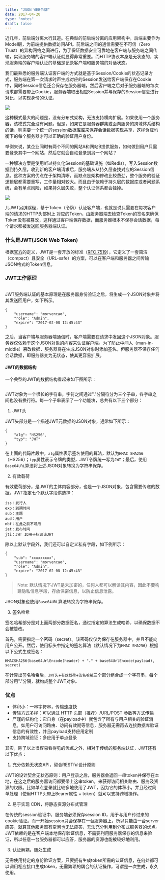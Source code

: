 ```yaml
---
title: "JSON WEB令牌"
date: 2017-04-20
type: "notes"
draft: false
---
```


近几年，前后端分离大行其道。在典型的前后端分离的应用架构中，后端主要作为Model层，为前端提供数据访问API。前后端之间的通信需要在不可信（Zero Trust）的异构网络之间进行，为了保证数据安全可靠地在客户端与服务端之间传输，实现服务端的客户端认证就显得非常重要。而HTTP协议本身是无状态的，实现服务端的客户端认证的基础是记录客户端和服务端的对话状态。


我们最熟悉的服务端认证客户端的方式就是基于Session/Cookie的状态记录方式，服务端在第一次请求时声生成对应的Session发送给客户端保存在Cookie中，同时Session信息还会保存在服务器端，然后客户端之后对于服务器端的每次请求都需要带上Cookie，服务器端取出相应Session并与保存的Session信息进行对比，以实现身份的认证。

![](https://i.loli.net/2019/07/13/5d29cd435e80182826.jpg)


这种模式最大的问题是，没有分布式架构，无法支持横向扩展。如果使用一个服务器，该模式完全没有问题。但是，如果它是服务器群集或面向服务的跨域体系结构的话，则需要一个统一的session数据库库来保存会话数据实现共享，这样负载均衡下的每个服务器才可以正确的验证用户身份。

举例来说，某企业同时有两个不同的网站A和网站B提供服务，如何做到用户只需要登录其中一个网站，然后它就会自动登录到另一个网站？

一种解决方案是使用听过持久化Session的基础设施（如Redis），写入Session数据到持久层。收到新的客户端请求后，服务端从从持久层查找对应的Session信息。这种方案的优点在于架构清晰，而缺点是架构修改比较费劲，整个服务的验证逻辑层都需要重写，工作量相对较大。而且由于依赖于持久层的数据库或者问题系统，会有单点风险，如果持久层失败，整个认证体系都会挂掉。

![](https://i.loli.net/2019/07/13/5d29c64a39f9615138.jpg)


儿JWT另辟蹊径，基于Token（令牌）认证客户端，也就是说只需要在每次客户端的请求的HTTP头部附上 对应的Token，由服务器端去检查Token的签名来确保Token没有被篡改，这样通过客户端保存数据，而服务器根本不保存会话数据，每个请求都被发送回服务器端认证。


### 什么是JWT(JSON Web Token)

根据[官方](https://jwt.io/introduction/)的定义，JWT是一套开放的标准（[RFC 7519](https://tools.ietf.org/html/rfc7519)），它定义了一套简洁（compact）且安全（URL-safe）的方案，可以在客户端和服务器之间传输JSON格式的Token信息。

### JWT工作原理

![]()

JWT服务端认证的基本原理是在服务器身份验证之后，将生成一个JSON对象并将其发送回用户，如下所示。

```
{
    "username": "morvencao",
    "role": "Admin",
    "expire": "2017-02-08 12:45:43"
}
```

之后，当客户端与服务器端通信时，客户端需要在请求中发回这个JSON对象。服务器仅依赖于这个JSON对象的内容来认证客户端。为了防止中间人（man-in-middle）篡改数据，服务器将在生成JSON对象时添加签名。但服务器不保存任何会话数据，即服务器变为无状态，使其更容易扩展。


#### JWT的数据结构

一个典型的JWT的数据结构看起来如下图所示：

![]()

JWT对象为一个很长的字符串，字符之间通过"."分隔符分为三个子串，各字串之间也没有换行符。每一个子串表示了一个功能块，总共有以下三个部分：

1. JWT头

JWT头部分是一个描述JWT元数据的JSON对象，通常如下所示：

```
{
    "alg": "HS256",
    "typ": "JWT"
}
```

在上面的代码片段中，`alg`属性表示签名使用的算法，默认为`HMAC SHA256`（HS256）；`typ`属性表示令牌的类型，JWT令牌统一写为`JWT`；最后，使用`Base64URL`算法将上述JSON对象转换为字符串保存。

2. 有效载荷

有效载荷部分，是JWT的主体内容部分，也是一个JSON对象，包含需要传递的数据。JWT指定七个默认字段供选择：

```
iss：发行人
exp：到期时间
sub：主题
aud：用户
nbf：在此之前不可用
iat：发布时间
jti：JWT ID用于标识该JWT
```

除以上默认字段外，我们还可以自定义私有字段，如下例所示：

```
{
    "sub": "xxxxxxxxx",
    "username": "morvencao",
    "role": "Admin",
    "expire": "2017-02-08 12:45:43"
}
```

> Note: 默认情况下JWT是未加密的，任何人都可以解读其内容，因此不要构建隐私信息字段，存放保密信息，以防止信息泄露。

JSON对象也使用`Base64URL`算法转换为字符串保存。

3. 签名哈希

签名哈希部分是对上面两部分数据签名，通过指定的算法生成哈希，以确保数据不会被篡改。

首先，需要指定一个密码（secret）。该密码仅仅为保存在服务器中，并且不能向用户公开。然后，使用标头中指定的签名算法（默认情况下为`HMAC SHA256`）根据以下公式生成签名：

```
HMACSHA256(base64UrlEncode(header) + "." + base64UrlEncode(payload), secret)
```

在计算出签名哈希后，`JWT头`+`有效载荷`+`签名哈希`三个部分组合成一个字符串，每个部分用"."分隔，就构成整个JWT对象。


### 优点

- 体积小：一串字符串，传输速度快
- 传输方式多样：可以通过 HTTP 头部（推荐）/URL/POST 参数等方式传输
- 严谨的结构化：它自身（在payload中）就包含了所有与用户相关的验证消息，如用户可访问路由、访问有效期等信息，服务器无需再去连接数据库验证信息的有效性，并且payload支持应用定制
- 支持跨域验证：多应用于单点登录

其实，除了以上很容易看得见的优点之外，相对于传统的服务端认证，JWT还有以下优点：

1. 充分依赖无状态API，契合RESTful设计原则

JWT的设计契合无状态原则：用户登录之后，服务器会返回一串token并保存在本地，在这之后的服务器访问都要带上这串token，来获得访问相关路由、服务及资源的权限。比如单点登录就比较多地使用了JWT，因为它的体积小，并且经过简单处理（使用HTTP头带上Bearer属性 + token）就可以支持跨域操作。

2. 易于实现 CDN，将静态资源分布式管理

在传统的session验证中，服务端必须保存session ID，用于与用户传过来的cookie验证。而一开始session只会保存在一台服务器上，所以只能由一台server应答，就算其他服务器有空闲也无法应答，无法充分利用到分布式服务器的优点。JWT依赖的是在客户端本地保存验证信息，不需要利用服务器保存的信息来验证，所以任意一台服务器都可以应答，服务器的资源也能被较好地利用。

3. 认证解耦，随处生成

无需使用特定的身份验证方案，只要拥有生成token所需的认证信息，在何处都可以调用相应接口生成token，无需繁琐的耦合的认证操作，可谓是一次生成，永久使用。
